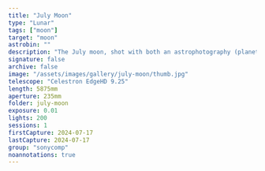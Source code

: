 ```yaml
---
title: "July Moon"
type: "Lunar"
tags: ["moon"]
target: "moon"
astrobin: ""
description: "The July moon, shot with both an astrophotography (planetary) camera and non-modified. "
signature: false
archive: false
image: "/assets/images/gallery/july-moon/thumb.jpg"
telescope: "Celestron EdgeHD 9.25"
length: 5875mm
aperture: 235mm
folder: july-moon
exposure: 0.01
lights: 200
sessions: 1
firstCapture: 2024-07-17
lastCapture: 2024-07-17
group: "sonycomp"
noannotations: true
---
```

